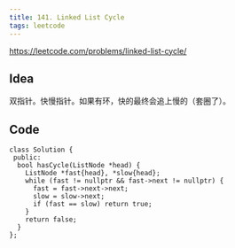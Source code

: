 ```yaml
---
title: 141. Linked List Cycle
tags: leetcode
---
```


https://leetcode.com/problems/linked-list-cycle/

## Idea

双指针。快慢指针。如果有环，快的最终会追上慢的（套圈了）。

## Code

```cpp=
class Solution {
 public:
  bool hasCycle(ListNode *head) {
    ListNode *fast{head}, *slow{head};
    while (fast != nullptr && fast->next != nullptr) {
      fast = fast->next->next;
      slow = slow->next;
      if (fast == slow) return true;
    }
    return false;
  }
};
```